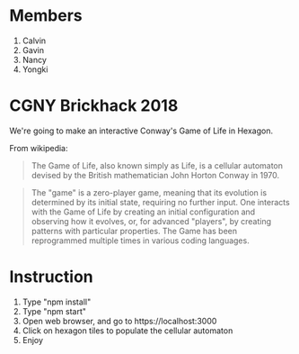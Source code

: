 # Members
<ol>
<li>Calvin</li>
<li>Gavin</li>
<li>Nancy</li>
<li>Yongki</li>
</ol>

# CGNY Brickhack 2018

We're going to make an interactive Conway's Game of Life in Hexagon.

From wikipedia:
> The Game of Life, also known simply as Life, is a cellular automaton devised by the British mathematician John Horton Conway in 1970.

> The "game" is a zero-player game, meaning that its evolution is determined by its initial state, requiring no further input. One interacts with the Game of Life by creating an initial configuration and observing how it evolves, or, for advanced "players", by creating patterns with particular properties. The Game has been reprogrammed multiple times in various coding languages.

# Instruction
1. Type "npm install"
2. Type "npm start" 
3. Open web browser, and go to https://localhost:3000
4. Click on hexagon tiles to populate the cellular automaton
5. Enjoy
